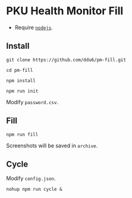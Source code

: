 # PKU Health Monitor Fill
- Require [`nodejs`](https://nodejs.org/). 

## Install
```
git clone https://github.com/ddu6/pm-fill.git
```
```
cd pm-fill
```
```
npm install
```
```
npm run init
```
Modify `password.csv`. 

## Fill
```
npm run fill
```
Screenshots will be saved in `archive`. 

## Cycle
Modify `config.json`. 
```
nohup npm run cycle &
```
